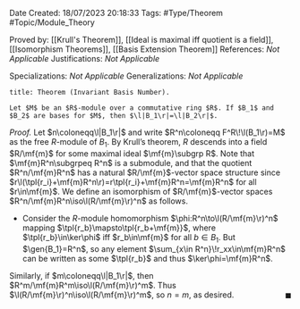 <div class="topSpace"></div>

Date Created: 18/07/2023 20:18:33
Tags: #Type/Theorem #Topic/Module_Theory

Proved by: [[Krull's Theorem]], [[Ideal is maximal iff quotient is a field]], [[Isomorphism Theorems]], [[Basis Extension Theorem]]
References: <i>Not Applicable</i>
Justifications: <i>Not Applicable</i>

Specializations: <i>Not Applicable</i>
Generalizations: <i>Not Applicable</i>

``` ad-Theorem
title: Theorem (Invariant Basis Number).

Let $M$ be an $R$-module over a commutative ring $R$. If $B_1$ and $B_2$ are bases for $M$, then $\l|B_1\r|=\l|B_2\r|$.

```

<i>Proof.</i> Let $n\coloneqq\l|B_1\r|$ and write $R^n\coloneqq F^R\!\l(B_1\r)=M$ as the free $R$-module of $B_1$. By Krull’s theorem, $R$ descends into a field $R/\mf{m}$ for some maximal ideal $\mf{m}\subgrp R$. Note that $\mf{m}R^n\subgrpeq R^n$ is a submodule, and that the quotient $R^n/\mf{m}R^n$ has a natural $R/\mf{m}$-vector space structure since $r\l(\tpl{r_i}+\mf{m}R^n\r)=r\tpl{r_i}+\mf{m}R^n=\mf{m}R^n$ for all $r\in\mf{m}$. We define an isomorphism of $R/\mf{m}$-vector spaces $R^n/\mf{m}R^n\iso\l(R/\mf{m}\r)^n$ as follows.
* Consider the $R$-module homomorphism $\phi:R^n\to\l(R/\mf{m}\r)^n$ mapping $\tpl{r_b}\mapsto\tpl{r_b+\mf{m}}$, where $\tpl{r_b}\in\ker\phi$ iff $r_b\in\mf{m}$ for all $b\in B_1$. But $\gen{B_1}=R^n$, so any element $\sum_{x\in R^n}\!r_xx\in\mf{m}R^n$ can be written as some $\tpl{r_b}$ and thus $\ker\phi=\mf{m}R^n$.

Similarly, if $m\coloneqq\l|B_1\r|$, then $R^m/\mf{m}R^m\iso\l(R/\mf{m}\r)^m$. Thus $\l(R/\mf{m}\r)^n\iso\l(R/\mf{m}\r)^m$, so $n=m$, as desired.<span style="float:right;">$\blacksquare$</span>
